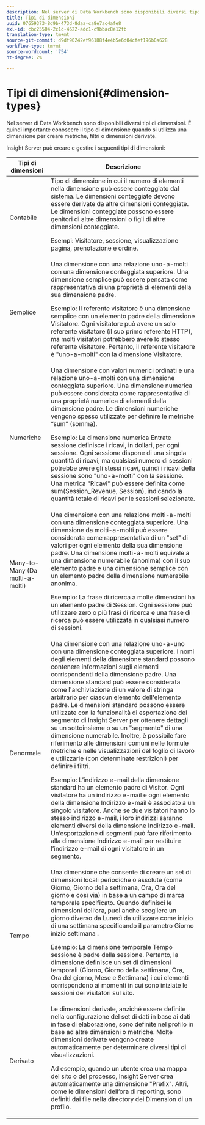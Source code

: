 ```yaml
---
description: Nel server di Data Workbench sono disponibili diversi tipi di dimensioni. È quindi importante conoscere il tipo di dimensione quando si utilizza una dimensione per creare metriche, filtri o dimensioni derivate.
title: Tipi di dimensioni
uuid: 07659373-8d9b-473d-8daa-ca8e7ac4afe8
exl-id: cbc25504-2c1c-4622-adc1-c9bbac8e12fb
translation-type: tm+mt
source-git-commit: d9df90242ef96188f4e4b5e6d04cfef196b0a628
workflow-type: tm+mt
source-wordcount: '754'
ht-degree: 2%

---
```


# Tipi di dimensioni{#dimension-types}

Nel server di Data Workbench sono disponibili diversi tipi di dimensioni. È quindi importante conoscere il tipo di dimensione quando si utilizza una dimensione per creare metriche, filtri o dimensioni derivate.

Insight Server può creare e gestire i seguenti tipi di dimensioni:

<table id="table_1A79B6C57ED145B6AA3BB05DD37AAD1B"> 
 <thead> 
  <tr> 
   <th colname="col1" class="entry"> Tipi di dimensioni </th> 
   <th colname="col2" class="entry"> Descrizione </th> 
  </tr> 
 </thead>
 <tbody> 
  <tr> 
   <td colname="col1"> Contabile </td> 
   <td colname="col2">Tipo di dimensione in cui il numero di elementi nella dimensione può essere conteggiato dal sistema. Le dimensioni conteggiate devono essere derivate da altre dimensioni conteggiate. Le dimensioni conteggiate possono essere genitori di altre dimensioni o figli di altre dimensioni conteggiate. <p>Esempi: Visitatore, sessione, visualizzazione pagina, prenotazione e ordine. </p></td> 
  </tr> 
  <tr> 
   <td colname="col1"> Semplice </td> 
   <td colname="col2">Una dimensione con una relazione uno-a-molti con una dimensione conteggiata superiore. Una dimensione semplice può essere pensata come rappresentativa di una proprietà di elementi della sua dimensione padre. <p>Esempio: Il referente visitatore è una dimensione semplice con un elemento padre della dimensione Visitatore. Ogni visitatore può avere un solo referente visitatore (il suo primo referente HTTP), ma molti visitatori potrebbero avere lo stesso referente visitatore. Pertanto, il referente visitatore è "uno-a-molti" con la dimensione Visitatore. </p></td> 
  </tr> 
  <tr> 
   <td colname="col1"> Numeriche </td> 
   <td colname="col2">Una dimensione con valori numerici ordinati e una relazione uno-a-molti con una dimensione conteggiata superiore. Una dimensione numerica può essere considerata come rappresentativa di una proprietà numerica di elementi della dimensione padre. Le dimensioni numeriche vengono spesso utilizzate per definire le metriche “sum” (somma). <p>Esempio: La dimensione numerica Entrate sessione definisce i ricavi, in dollari, per ogni sessione. Ogni sessione dispone di una singola quantità di ricavi, ma qualsiasi numero di sessioni potrebbe avere gli stessi ricavi, quindi i ricavi della sessione sono "uno-a-molti" con la sessione. Una metrica "Ricavi" può essere definita come <span class="filepath"> sum(Session_Revenue, Session)</span>, indicando la quantità totale di ricavi per le sessioni selezionate. </p></td> 
  </tr> 
  <tr> 
   <td colname="col1"> Many-to-Many (Da molti-a-molti) </td> 
   <td colname="col2">Una dimensione con una relazione molti-a-molti con una dimensione conteggiata superiore. Una dimensione da molti-a-molti può essere considerata come rappresentativa di un "set" di valori per ogni elemento della sua dimensione padre. Una dimensione molti-a-molti equivale a una dimensione numerabile (anonima) con il suo elemento padre e una dimensione semplice con un elemento padre della dimensione numerabile anonima. <p>Esempio: La frase di ricerca a molte dimensioni ha un elemento padre di Session. Ogni sessione può utilizzare zero o più frasi di ricerca e una frase di ricerca può essere utilizzata in qualsiasi numero di sessioni. </p></td> 
  </tr> 
  <tr> 
   <td colname="col1"> Denormale </td> 
   <td colname="col2">Una dimensione con una relazione uno-a-uno con una dimensione conteggiata superiore. I nomi degli elementi della dimensione standard possono contenere informazioni sugli elementi corrispondenti della dimensione padre. Una dimensione standard può essere considerata come l'archiviazione di un valore di stringa arbitrario per ciascun elemento dell'elemento padre. Le dimensioni standard possono essere utilizzate con la funzionalità di esportazione del segmento di Insight Server per ottenere dettagli su un sottoinsieme o su un "segmento" di una dimensione numerabile. Inoltre, è possibile fare riferimento alle dimensioni comuni nelle formule metriche e nelle visualizzazioni del foglio di lavoro e utilizzarle (con determinate restrizioni) per definire i filtri. <p>Esempio: L’indirizzo e-mail della dimensione standard ha un elemento padre di Visitor. Ogni visitatore ha un indirizzo e-mail e ogni elemento della dimensione Indirizzo e-mail è associato a un singolo visitatore. Anche se due visitatori hanno lo stesso indirizzo e-mail, i loro indirizzi saranno elementi diversi della dimensione Indirizzo e-mail. Un’esportazione di segmenti può fare riferimento alla dimensione Indirizzo e-mail per restituire l’indirizzo e-mail di ogni visitatore in un segmento. </p></td> 
  </tr> 
  <tr> 
   <td colname="col1"> Tempo </td> 
   <td colname="col2">Una dimensione che consente di creare un set di dimensioni locali periodiche o assolute (come Giorno, Giorno della settimana, Ora, Ora del giorno e così via) in base a un campo di marca temporale specificato. Quando definisci le dimensioni dell’ora, puoi anche scegliere un giorno diverso da Lunedì da utilizzare come inizio di una settimana specificando il parametro Giorno inizio settimana . <p>Esempio: La dimensione temporale Tempo sessione è padre della sessione. Pertanto, la dimensione definisce un set di dimensioni temporali (Giorno, Giorno della settimana, Ora, Ora del giorno, Mese e Settimana) i cui elementi corrispondono ai momenti in cui sono iniziate le sessioni dei visitatori sul sito. </p></td> 
  </tr> 
  <tr> 
   <td colname="col1"> Derivato </td> 
   <td colname="col2">Le dimensioni derivate, anziché essere definite nella configurazione del set di dati in base ai dati in fase di elaborazione, sono definite nel profilo in base ad altre dimensioni o metriche. Molte dimensioni derivate vengono create automaticamente per determinare diversi tipi di visualizzazioni. <p>Ad esempio, quando un utente crea una mappa del sito o del processo, Insight Server crea automaticamente una dimensione "Prefix". Altri, come le dimensioni dell’ora di reporting, sono definiti dai file nella directory dei Dimension di un profilo. </p></td> 
  </tr> 
 </tbody> 
</table>
